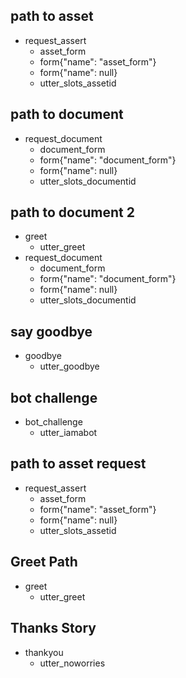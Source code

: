 ## path to asset
* request_assert
    - asset_form
    - form{"name": "asset_form"}
    - form{"name": null}
    - utter_slots_assetid

## path to document
* request_document
    - document_form
    - form{"name": "document_form"}
    - form{"name": null}
    - utter_slots_documentid

## path to document 2
* greet
    - utter_greet
* request_document
    - document_form
    - form{"name": "document_form"}
    - form{"name": null}
    - utter_slots_documentid

## say goodbye
* goodbye
  - utter_goodbye

## bot challenge
* bot_challenge
  - utter_iamabot

## path to asset request
* request_assert
    - asset_form
    - form{"name": "asset_form"}
    - form{"name": null}
    - utter_slots_assetid

## Greet Path
* greet
    - utter_greet

## Thanks Story
* thankyou
    - utter_noworries
